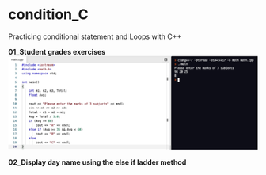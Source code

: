 # condition_C

Practicing conditional statement and Loops with C++

**01_Student grades exercises**
![alt Text](Demos/grades.jpeg)

**02_Display day name using the else if ladder method**
